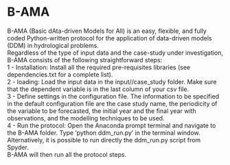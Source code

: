 # B-AMA
B-AMA (Basic dAta-driven Models for All) is an easy, flexible, and fully coded Python-written protocol for the application of data-driven models (DDM) in hydrological problems. <br />
Regardless of the type of input data and the case-study under investigation, B-AMA consists of the following straightforward steps: <br />
1 - Installation: Install all the required pre-requisites libraries (see dependencies.txt for a complete list). <br />
2 - loading: Load the input data in the input//case_study folder. Make sure that the dependent variable is in the last column of your csv file. <br />
3 - Define settings in the configuration file. 
The information to be specified in the default configuration file are the case study name, the periodicity of the variable to be forecasted, the initial year and the final year with observations, and the modelling techniques to be used. <br />
4 - Run the protocol: Open the Anaconda prompt terminal and navigate to the B-AMA folder. Type ‘python ddm_run.py’ in the terminal window. Alternatively, it is possible to run directly the ddm_run.py script from Spyder. <br />
B-AMA will then run all the protocol steps.

